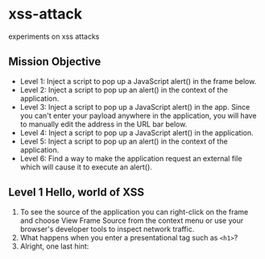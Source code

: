 # xss-attack
experiments on xss attacks

## Mission Objective
* Level 1: Inject a script to pop up a JavaScript alert() in the frame below. 
* Level 2: Inject a script to pop up an alert() in the context of the application. 
* Level 3: Inject a script to pop up a JavaScript alert() in the app. Since you can't enter your payload anywhere in the application, you will have to manually edit the address in the URL bar below.
* Level 4: Inject a script to pop up a JavaScript alert() in the application.
* Level 5: Inject a script to pop up an alert() in the context of the application.
* Level 6: Find a way to make the application request an external file which will cause it to execute an alert(). 

## Level 1 Hello, world of XSS
1. To see the source of the application you can right-click on the frame and choose View Frame Source from the context menu or use your browser's developer tools to inspect network traffic.
2. What happens when you enter a presentational tag such as `<h1>`?
3. Alright, one last hint: <script> ... alert ...

## Level 2 Persistence is key
1. Note that the "welcome" post contains HTML, which indicates that the template doesn't escape the contents of status messages.
2. Entering a <script> tag on this level will not work. Try an element with a JavaScript attribute instead.
3. This level is sponsored by the letters i, m and g and the attribute onerror.

## Level 3 That sinking feeling...
1. To locate the cause of the bug, review the JavaScript to see where it handles user-supplied input.
2. Data in the window.location object can be influenced by an attacker.
3. When you've identified the injection point, think about what you need to do to sneak in a new HTML element.
4. As before, using <script> ... as a payload won't work because the browser won't execute scripts added after the page has loaded.

## Level 4 Context matters
1. Take a look at how the startTimer function is called.
2. When browsers parse tag attributes, they HTML-decode their values first. <foo bar='z'> is the same as <foo bar='&#x7a;'
3. Try entering a single quote (') and watch the error console.
  
## Level 5 Breaking protocol
1. The title of this level is a hint.
2. It is useful look at the source of the signup frame and see how the URL parameter is used.
3. If you want to make clicking a link execute Javascript (without using the onclick handler), how can you do it?
4. If you're really stuck, take a look at this IETF draft (https://tools.ietf.org/html/draft-hoehrmann-javascript-scheme-00)

## Level 6 Follow the 🐇
1. See how the value of the location fragment (after #) influences the URL of the loaded script.
2. Is the security check on the gadget URL really foolproof?
3. Sometimes when I'm frustrated, I feel like screaming...
4. If you can't easily host your own evil JS file, see if google.com/jsapi?callback=foo will help you here.
